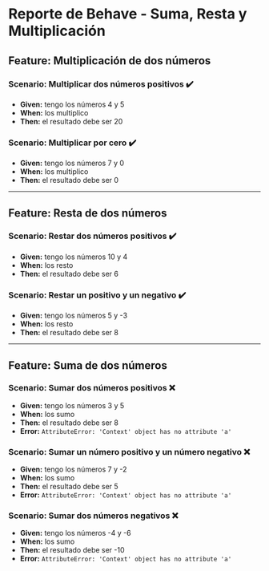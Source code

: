 # Reporte de Behave - Suma, Resta y Multiplicación

## Feature: Multiplicación de dos números

### Scenario: Multiplicar dos números positivos ✔️
- **Given:** tengo los números 4 y 5
- **When:** los multiplico
- **Then:** el resultado debe ser 20

### Scenario: Multiplicar por cero ✔️
- **Given:** tengo los números 7 y 0
- **When:** los multiplico
- **Then:** el resultado debe ser 0

---

## Feature: Resta de dos números

### Scenario: Restar dos números positivos ✔️
- **Given:** tengo los números 10 y 4
- **When:** los resto
- **Then:** el resultado debe ser 6

### Scenario: Restar un positivo y un negativo ✔️
- **Given:** tengo los números 5 y -3
- **When:** los resto
- **Then:** el resultado debe ser 8

---

## Feature: Suma de dos números

### Scenario: Sumar dos números positivos ❌
- **Given:** tengo los números 3 y 5
- **When:** los sumo
- **Then:** el resultado debe ser 8
- **Error:** `AttributeError: 'Context' object has no attribute 'a'`

### Scenario: Sumar un número positivo y un número negativo ❌
- **Given:** tengo los números 7 y -2
- **When:** los sumo
- **Then:** el resultado debe ser 5
- **Error:** `AttributeError: 'Context' object has no attribute 'a'`

### Scenario: Sumar dos números negativos ❌
- **Given:** tengo los números -4 y -6
- **When:** los sumo
- **Then:** el resultado debe ser -10
- **Error:** `AttributeError: 'Context' object has no attribute 'a'`
